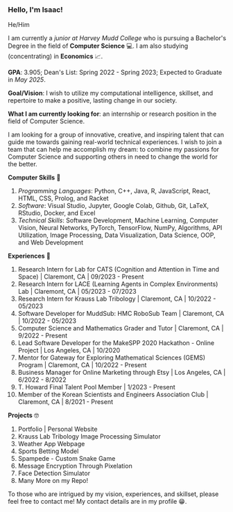 ### Hello, I'm Isaac!

He/Him

I am currently a *junior at Harvey Mudd College* who is pursuing a Bachelor's Degree in the field of **Computer Science** 💻. I am also studying (concentrating) in **Economics** 📈.

**GPA**: 3.905; Dean's List: Spring 2022 - Spring 2023; Expected to Graduate in *May 2025*.

**Goal/Vision**: I wish to utilize my computational intelligence, skillset, and repertoire to make a positive, lasting change in our society. 

**What I am currently looking for**: an internship or research position in the field of Computer Science. 

I am looking for a group of innovative, creative, and inspiring talent that can guide me towards gaining real-world technical experiences. I wish to join a team that can help me accomplish my dream: to combine my passions for Computer Science and supporting others in need to change the world for the better.

**Computer Skills** 🧠
1. *Programming Languages*: Python, C++, Java, R, JavaScript, React, HTML, CSS, Prolog, and Racket 
2. *Software*: Visual Studio, Jupyter, Google Colab, Github, Git, LaTeX, RStudio, Docker, and Excel
3. *Technical Skills*: Software Development, Machine Learning, Computer Vision, Neural Networks, PyTorch, TensorFlow, NumPy, Algorithms, API Utilization, Image Processing, Data Visualization, Data Science, OOP, and Web Development

**Experiences** 🏃
1. Research Intern for Lab for CATS (Cognition and Attention in Time and Space) | Claremont, CA | 09/2023 - Present
1. Research Intern for LACE (Learning Agents in Complex Environments) Lab | Claremont, CA | 05/2023 - 07/2023
2. Research Intern for Krauss Lab Tribology | Claremont, CA | 10/2022 - 05/2023
3. Software Developer for MuddSub: HMC RoboSub Team | Claremont, CA | 10/2022 - 05/2023
4. Computer Science and Mathematics Grader and Tutor | Claremont, CA | 9/2022 - Present
5. Lead Software Developer for the MakeSPP 2020 Hackathon - Online Project | Los Angeles, CA | 10/2020
6. Mentor for Gateway for Exploring Mathematical Sciences (GEMS) Program | Claremont, CA | 10/2022 - Present
7. Business Manager for Online Marketing through Etsy | Los Angeles, CA | 6/2022 - 8/2022
8. T. Howard Final Talent Pool Member | 1/2023 - Present
9. Member of the Korean Scientists and Engineers Association Club | Claremont, CA | 8/2021 - Present

**Projects** 🤓
1. Portfolio | Personal Website
2. Krauss Lab Tribology Image Processing Simulator
3. Weather App Webpage
4. Sports Betting Model
5. Spampede - Custom Snake Game
6. Message Encryption Through Pixelation
7. Face Detection Simulator
8. Many More on my Repo!

To those who are intrigued by my vision, experiences, and skillset, please feel free to contact me! My contact details are in my profile 😁.
